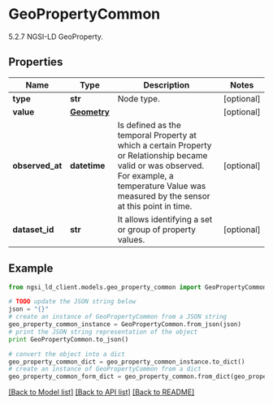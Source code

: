 # GeoPropertyCommon

5.2.7 NGSI-LD GeoProperty. 

## Properties
Name | Type | Description | Notes
------------ | ------------- | ------------- | -------------
**type** | **str** | Node type.  | [optional] 
**value** | [**Geometry**](Geometry.md) |  | [optional] 
**observed_at** | **datetime** | Is defined as the temporal Property at which a certain Property or Relationship became valid or was observed. For example, a temperature Value was measured by the sensor at this point in time.  | [optional] 
**dataset_id** | **str** | It allows identifying a set or group of property values.  | [optional] 

## Example

```python
from ngsi_ld_client.models.geo_property_common import GeoPropertyCommon

# TODO update the JSON string below
json = "{}"
# create an instance of GeoPropertyCommon from a JSON string
geo_property_common_instance = GeoPropertyCommon.from_json(json)
# print the JSON string representation of the object
print GeoPropertyCommon.to_json()

# convert the object into a dict
geo_property_common_dict = geo_property_common_instance.to_dict()
# create an instance of GeoPropertyCommon from a dict
geo_property_common_form_dict = geo_property_common.from_dict(geo_property_common_dict)
```
[[Back to Model list]](../README.md#documentation-for-models) [[Back to API list]](../README.md#documentation-for-api-endpoints) [[Back to README]](../README.md)


